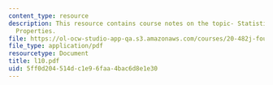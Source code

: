 ```yaml
---
content_type: resource
description: This resource contains course notes on the topic- Statistical Mechanical
  Properties.
file: https://ol-ocw-studio-app-qa.s3.amazonaws.com/courses/20-482j-foundations-of-algorithms-and-computational-techniques-in-systems-biology-spring-2006/5ff0d204514dc1e96faa4bac6d8e1e30_l10.pdf
file_type: application/pdf
resourcetype: Document
title: l10.pdf
uid: 5ff0d204-514d-c1e9-6faa-4bac6d8e1e30
---
```

